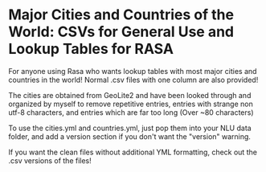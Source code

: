 # Major Cities and Countries of the World: CSVs for General Use and Lookup Tables for RASA

For anyone using Rasa who wants lookup tables with most major cities and countries in the world! Normal .csv files with one column are also provided!

The cities are obtained from GeoLite2 and have been looked through and organized by myself to remove repetitive entries, entries with strange non utf-8 characters, and entries which are far too long (Over ~80 characters)

To use the cities.yml and countries.yml, just pop them into your NLU data folder, and add a version section if you don't want the "version" warning.

If you want the clean files without additional YML formatting, check out the .csv versions of the files!
